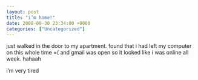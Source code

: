 ```yaml
---
layout: post
title: "i’m home!"
date: 2008-09-30 23:34:00 +0000
categories: ["Uncategorized"]
---
```


just walked in the door to my apartment. found that i had left my computer on this whole time =( and gmail was open so it looked like i was online all week. hahaah

i’m very tired